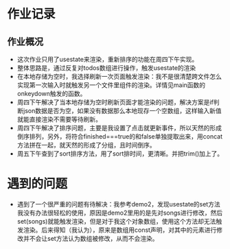 # 作业记录
## 作业概况
- 这次作业只用了usestate来渲染，重新排序的功能在周四下午实现。
- 整体思路是，通过反复对todos数组进行操作，触发usestate的渲染
- 在本地存储为空时，我选择刷新一次页面触发渲染：我不是很清楚跨文件怎么实现第一次输入时就触发另一个文件里组件的渲染。详情见main函数的onkeydown触发的函数。
- 周四下午解决了当本地存储为空时刷新页面才能渲染的问题，解决方案是if判断json数据是否为空，如果没有数据那么本地现存一个空数组，这样输入新值就能直接渲染不需要等待刷新。
- 周四下午解决了排序问题，主要是我设置了点击就更新事件，所以天然的形成倒序排列，另外，将符合finished===true的和false单独提取出来，用concat方法拼在一起，就天然的形成了分组，且时间倒序。
- 周五下午查到了sort排序方法，用了sort排时间，更清晰。并把trim()加上了。
# 遇到的问题
- 遇到了一个很严重的问题有待解决：我参考demo2，发现usestate的set方法我没有办法很轻松的使用，原因是demo2里用的是先对songs进行修改，然后set(songs)就能触发渲染，但是对于我这个对象数组，使用这个方法却无法触发渲染。后来得知（我认为），原来是数组用const声明，对其中的元素进行修改并不会让set方法认为数组被修改，从而不会渲染。
